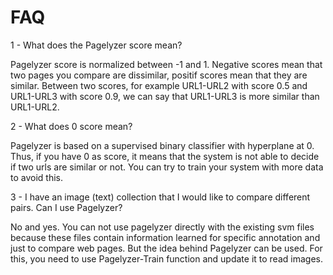 FAQ
==============

1 - What does the Pagelyzer score mean? 

Pagelyzer score is normalized between -1 and 1. Negative scores mean that two pages you compare are dissimilar, positif scores 
mean that they are similar. Between two scores, for example URL1-URL2 with score 0.5 and URL1-URL3 with score 0.9, we can say that 
 URL1-URL3 is more similar than  URL1-URL2. 

2 - What does 0 score mean?

Pagelyzer is based on a supervised binary classifier with hyperplane at 0. Thus, if you have 0 as score, it means that the system is not able to decide 
if two urls are similar or not. You can try to train your system with more data to avoid this.

3 - I have an image (text) collection that I would like to compare different pairs. Can I use Pagelyzer? 

No and yes. You can not use pagelyzer directly with the existing svm files because these files contain information learned for specific annotation and just to compare web pages. 
But the idea behind Pagelyzer can be used. For this, you need to use Pagelyzer-Train function and update it to read images.


